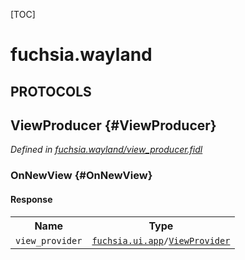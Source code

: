 [TOC]

# fuchsia.wayland


## **PROTOCOLS**

## ViewProducer {#ViewProducer}
*Defined in [fuchsia.wayland/view_producer.fidl](https://fuchsia.googlesource.com/fuchsia/+/master/sdk/fidl/fuchsia.wayland/view_producer.fidl#10)*


### OnNewView {#OnNewView}




#### Response
<table>
    <tr><th>Name</th><th>Type</th></tr>
    <tr>
            <td><code>view_provider</code></td>
            <td>
                <code><a class='link' href='../fuchsia.ui.app/'>fuchsia.ui.app</a>/<a class='link' href='../fuchsia.ui.app/#ViewProvider'>ViewProvider</a></code>
            </td>
        </tr></table>

















